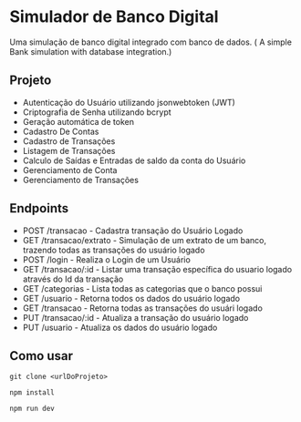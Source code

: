 # Simulador de Banco Digital
Uma simulação de banco digital integrado com banco de dados. ( A simple Bank simulation with database integration.)


## Projeto
* Autenticação do Usuário utilizando jsonwebtoken (JWT)
* Criptografia de Senha utilizando bcrypt
* Geração automática de token
* Cadastro De Contas
* Cadastro de Transações
* Listagem de Transações
* Calculo de Saídas e Entradas de saldo da conta do Usuário
* Gerenciamento de Conta
* Gerenciamento de Transações


## Endpoints
* POST /transacao - Cadastra transação do Usuário Logado
* GET /transacao/extrato - Simulação de um extrato de um banco, trazendo todas as transações do usuário logado
* POST /login - Realiza o Login de um Usuário
* GET /transacao/:id - Listar uma transação específica do usuario logado através do Id da transação
* GET /categorias - Lista todas as categorias que o banco possui
* GET /usuario - Retorna todos os dados do usuário logado
* GET /transacao - Retorna todas as transações do usuári logado
* PUT /transacao/:id - Atualiza a transação do usuário logado
* PUT /usuario - Atualiza os dados do usuário logado

## Como usar
```
git clone <urlDoProjeto>

npm install

npm run dev
```
